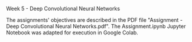 Week 5 - Deep Convolutional Neural Networks  

The assignments' objectives are described in the PDF file "Assignment - Deep Convolutional Neural Networks.pdf".
The Assignment.ipynb Jupyter Notebook was adapted for execution in Google Colab.